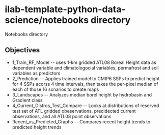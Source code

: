 
# ilab-template-python-data-science/notebooks directory

Notebooks directory

## Objectives

- 1_Train_RF_Model 
 -- uses 1-km gridded ATL08 Boreal Height data as dependent variable and climatologocial variables, permafrost and soil variables as predictors
- 2_Prediction
 -- Applies trained model to CMIP6 SSPs to predict height for 4 SSPs acorss 4 time intervals, then takes the per-pixel median of each of those 16 scnarios to create maps
- 3_Landscapes
 -- Analyzes median borel height by hydrobasin and Gradient class
- 4_Current_Distros_Test_Compare
 -- Looks at distributions of reserved test set of ATL gridded obeservations, precidected current observations, and all ATL08 point observations
- Recent_vs_Predicted_Graphs
 -- Compares recent height trends to predicted height trends   

